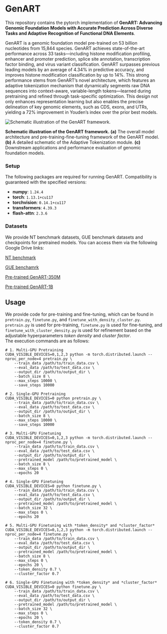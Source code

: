 # GenART

This repository contains the pytorch implementation of **GenART: Advancing Genomic Foundation Models with Accurate Prediction Across Diverse Tasks and Adaptive Recognition of Functional DNA Elements**. 

GenART is a genomic foundation model pre-trained on 53 billion nucleotides from 15,844 species. GenART achieves state-of-the-art performance across 33 tasks—including histone modification profiling, enhancer and promoter prediction, splice site annotation, transcription factor binding, and virus variant classification. GenART surpasses previous leading models by an average of 4.34% in predictive accuracy, and improves histone modification classification by up to 14%. This strong performance stems from GenART’s novel architecture, which features an adaptive tokenization mechanism that dynamically segments raw DNA sequences into context-aware, variable-length tokens—learned during pretraining and refined through task-specific optimization. This design not only enhances representation learning but also enables the precise delineation of key genomic elements, such as CDS, exons, and UTRs, yielding a 72% improvement in Youden’s index over the prior best models.

![Schematic illustration of the GenART framework.](GenART.png)

**Schematic illustration of the GenART framework.** **(a)** The overall model architecture and pre-training-fine-tuning framework of the GenART model. **(b)** A detailed schematic of the Adaptive Tokenization module. **(c)** Downstream applications and performance evaluation of genomic foundation models.

### Setup

The following packages are required for running GenART. Compatibility is guaranteed with the specified versions:
- **numpy**: `1.24.4`
- **torch**: `1.13.1+cu117`
- **torchvision**: `0.14.1+cu117`
- **transformers**: `4.39.3`
- **flash-attn**: `2.3.6`

### Datasets

We provide NT benchmark datasets, GUE benchmark datasets and checkpoints for pretrained models. You can access them via the following Google Drive links:

[NT benchmark](https://drive.google.com/file/d/157BG11p2WhkqTeuI_M64GCw4zk0llOtf/view?usp=drive_link)

[GUE benchamrk](https://drive.google.com/file/d/12vnW_3Ksyzow6G3CgCuVAp_MwcRKMJsZ/view?usp=drive_link)

[Pre-trained GenART-350M](https://drive.google.com/file/d/13g0iPhA_0TRsKiR0DX2l_U-wI3n8uE4H/view?usp=drive_link)

[Pre-trained GenART-1B](https://drive.google.com/file/d/13g0iPhA_0TRsKiR0DX2l_U-wI3n8uE4H/view?usp=drive_link)


## Usage

We provide code for pre-training and fine-tuning, which can be found in `pretrain.py`, `finetune.py`, and `finetune_with_density_cluster.py`. `pretrain.py` is used for pre-training, `finetune.py` is used for fine-tuning, and `finetune_with_cluster_density.py` is used for refinement based on the adjustable hyperparameters *token density* and *cluster factor*.  
The execution commands are as follows:

```shell
# 1. Multi-GPU Pretraining
CUDA_VISIBLE_DEVICES=0,1,2,3 python -m torch.distributed.launch --nproc_per_node=4 pretrain.py \
    --train_data /path/to/train_data.csv \
    --eval_data /path/to/test_data.csv \
    --output_dir /path/to/output_dir \
    --batch_size 8 \
    --max_steps 10000 \
    --save_steps 10000

# 2. Single-GPU Pretraining
CUDA_VISIBLE_DEVICES=0 python pretrain.py \
    --train_data /path/to/train_data.csv \
    --eval_data /path/to/test_data.csv \
    --output_dir /path/to/output_dir \
    --batch_size 8 \
    --max_steps 10000 \
    --save_steps 10000  

# 3. Multi-GPU Finetuning  
CUDA_VISIBLE_DEVICES=0,1,2,3 python -m torch.distributed.launch --nproc_per_node=4 finetune.py \
    --train_data /path/to/train_data.csv \
    --eval_data /path/to/test_data.csv \
    --output_dir /path/to/output_dir \
    --pretrained_model /path/to/pretrained_model \
    --batch_size 8 \
    --max_steps 0 \
    --epochs 20

# 4. Single-GPU Finetuning  
CUDA_VISIBLE_DEVICES=0 python finetune.py \
    --train_data /path/to/train_data.csv \
    --eval_data /path/to/test_data.csv \
    --output_dir /path/to/output_dir \
    --pretrained_model /path/to/pretrained_model \
    --batch_size 32 \
    --max_steps 0 \
    --epochs 20

# 5. Multi-GPU Finetuning with *token_density* and *cluster_factor*
CUDA_VISIBLE_DEVICES=0,1,2,3 python -m torch.distributed.launch --nproc_per_node=4 finetune.py \
    --train_data /path/to/train_data.csv \
    --eval_data /path/to/test_data.csv \
    --output_dir /path/to/output_dir \
    --pretrained_model /path/to/pretrained_model \
    --batch_size 8 \
    --max_steps 0 \
    --epochs 20 \
    --token_density 0.7 \
    --cluster_factor 0.7

# 6. Single-GPU Finetuning with *token_density* and *cluster_factor*
CUDA_VISIBLE_DEVICES=0 python finetune.py \
    --train_data /path/to/train_data.csv \
    --eval_data /path/to/test_data.csv \
    --output_dir /path/to/output_dir \
    --pretrained_model /path/to/pretrained_model \
    --batch_size 32 \
    --max_steps 0 \
    --epochs 20 \
    --token_density 0.7 \
    --cluster_factor 0.7
```
